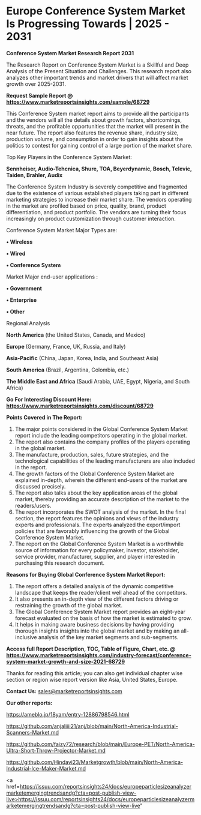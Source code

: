 # Europe Conference System Market Is Progressing Towards | 2025 - 2031

<strong>Conference System Market Research Report 2031</strong>

The Research Report on Conference System Market is a Skillful and Deep Analysis of the Present Situation and Challenges. This research report also analyzes other important trends and market drivers that will affect market growth over 2025-2031.

<strong>Request Sample Report @ <a href=https://www.marketreportsinsights.com/sample/68729>https://www.marketreportsinsights.com/sample/68729</a></strong>

This Conference System market report aims to provide all the participants and the vendors will all the details about growth factors, shortcomings, threats, and the profitable opportunities that the market will present in the near future. The report also features the revenue share, industry size, production volume, and consumption in order to gain insights about the politics to contest for gaining control of a large portion of the market share.

Top Key Players in the Conference System Market:

<strong>Sennheiser, Audio-Tehcnica, Shure, TOA, Beyerdynamic, Bosch, Televic, Taiden, Brahler, Audix</strong>

The Conference System Industry is severely competitive and fragmented due to the existence of various established players taking part in different marketing strategies to increase their market share. The vendors operating in the market are profiled based on price, quality, brand, product differentiation, and product portfolio. The vendors are turning their focus increasingly on product customization through customer interaction.

Conference System Market Major Types are:

<strong>• Wireless

• Wired

• Conference System</strong>

Market Major end-user applications :

<strong>• Government

• Enterprise

• Other</strong>

Regional Analysis

</u><strong><b>North America</b></strong> (the United States, Canada, and Mexico)

<strong><b>Europe </b></strong>(Germany, France, UK, Russia, and Italy)

<strong><b>Asia-Pacific</b></strong> (China, Japan, Korea, India, and Southeast Asia)

<strong><b>South America</b></strong> (Brazil, Argentina, Colombia, etc.)

<strong><b>The Middle East and Africa</b></strong> (Saudi Arabia, UAE, Egypt, Nigeria, and South Africa)

<strong>Go For Interesting Discount Here: <a href=https://www.marketreportsinsights.com/discount/68729>https://www.marketreportsinsights.com/discount/68729</a></strong>

<strong>Points Covered in The Report:</strong>
<ol>
  <li>The major points considered in the Global Conference System Market report include the leading competitors operating in the global market.</li>
  <li>The report also contains the company profiles of the players operating in the global market.</li>
  <li>The manufacture, production, sales, future strategies, and the technological capabilities of the leading manufacturers are also included in the report.</li>
  <li>The growth factors of the Global Conference System Market are explained in-depth, wherein the different end-users of the market are discussed precisely.</li>
  <li>The report also talks about the key application areas of the global market, thereby providing an accurate description of the market to the readers/users.</li>
  <li>The report incorporates the SWOT analysis of the market. In the final section, the report features the opinions and views of the industry experts and professionals. The experts analyzed the export/import policies that are favorably influencing the growth of the Global Conference System Market.</li>
  <li>The report on the Global Conference System Market is a worthwhile source of information for every policymaker, investor, stakeholder, service provider, manufacturer, supplier, and player interested in purchasing this research document.</li>
</ol>
<strong>Reasons for Buying Global Conference System Market Report:</strong>

<ol>
  <li>The report offers a detailed analysis of the dynamic competitive landscape that keeps the reader/client well ahead of the competitors.</li>
  <li>It also presents an in-depth view of the different factors driving or restraining the growth of the global market.</li>
  <li>The Global Conference System Market report provides an eight-year forecast evaluated on the basis of how the market is estimated to grow.</li>
  <li>It helps in making aware business decisions by having providing thorough insights insights into the global market and by making an all-inclusive analysis of the key market segments and sub-segments.</li>
</ol>
<strong>Access full Report Description, TOC, Table of Figure, Chart, etc. @ <a href=https://www.marketreportsinsights.com/industry-forecast/conference-system-market-growth-and-size-2021-68729>https://www.marketreportsinsights.com/industry-forecast/conference-system-market-growth-and-size-2021-68729</a></strong>


Thanks for reading this article; you can also get individual chapter wise section or region wise report version like Asia, United States, Europe.

<strong>Contact Us:</strong>
sales@marketreportsinsights.com

<strong>Our other reports:</strong>

<a href=https://ameblo.jp/18yam/entry-12886798546.html>https://ameblo.jp/18yam/entry-12886798546.html</a>

<a href=https://github.com/anjaliiii21/anj/blob/main/North-America-Industrial-Scanners-Market.md>https://github.com/anjaliiii21/anj/blob/main/North-America-Industrial-Scanners-Market.md</a>

<a href=https://github.com/faizy72/research/blob/main/Europe-PET/North-America-Ultra-Short-Throw-Projector-Market.md>https://github.com/faizy72/research/blob/main/Europe-PET/North-America-Ultra-Short-Throw-Projector-Market.md</a>

<a href=https://github.com/Hindavi23/Marketgrowth/blob/main/North-America-Industrial-Ice-Maker-Market.md>https://github.com/Hindavi23/Marketgrowth/blob/main/North-America-Industrial-Ice-Maker-Market.md</a>

<a href=https://issuu.com/reportsinsights24/docs/europeparticlesizeanalyzermarketemergingtrendsandg?cta=post-publish-view-live>https://issuu.com/reportsinsights24/docs/europeparticlesizeanalyzermarketemergingtrendsandg?cta=post-publish-view-live</a>"
